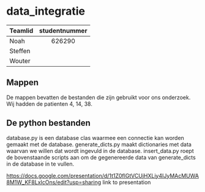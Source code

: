 # data_integratie

| Teamlid | studentnummer |
|---------|:-------------:|
| Noah    | 626290        |
| Steffen |               |
| Wouter  |               |

## Mappen
De mappen bevatten de bestanden die zijn gebruikt voor ons onderzoek.
Wij hadden de patienten 4, 14, 38.

## De python bestanden
database.py is een database clas waarmee een connectie kan worden gemaakt met de database.
generate_dicts.py maakt dictionaries met data waarvan we willen dat wordt ingevuld in de database.
insert_data.py roept de bovenstaande scripts aan om de gegenereerde data van generate_dicts in de database in te vullen.


https://docs.google.com/presentation/d/1t1Z0flGtVCUjHXLiy4IJyMAcMUWA8M1W_KF8LxIcOns/edit?usp=sharing link to presentation

